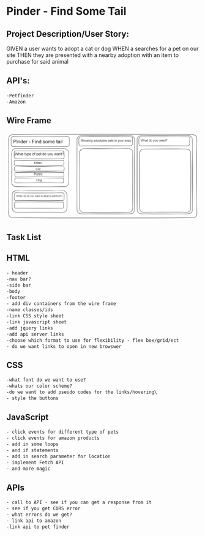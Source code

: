# Pinder - Find Some Tail

## Project Description/User Story: 

GIVEN a user wants to adopt a cat or dog
WHEN a searches for a pet on our site
THEN they are presented with a nearby adoption with an item to purchase for said animal

## API's:
    -Petfinder
    -Amazon

## Wire Frame
![WireFrame/A user clicks on different pets and available pets and products show on the screen.](./assets/images/wireframe.png)

## Task List

## HTML
    - header
    -nav bar?
    -side bar
    -body
    -footer
    - add div containers from the wire frame
    -name classes/ids
    -link CSS style sheet
    -link javascript sheet
    -add jquery links 
    -add api server links
    -choose which format to use for flexibility - flex box/grid/ect
    - do we want links to open in new browswer

## CSS
    -what font do we want to use?
    -whats our color scheme?
    -do we want to add pseudo codes for the links/hovering\
    - style the buttons


## JavaScript
    - click events for different type of pets
    - click events for amazon products
    - add in some loops
    - and if statements
    - add in search parameter for location
    - implement Fetch API
    - and more magic


## APIs
    - call to API - see if you can get a response from it
    - see if you get CORS error
    - what errors do we get?
    - link api to amazon
    -link api to pet finder